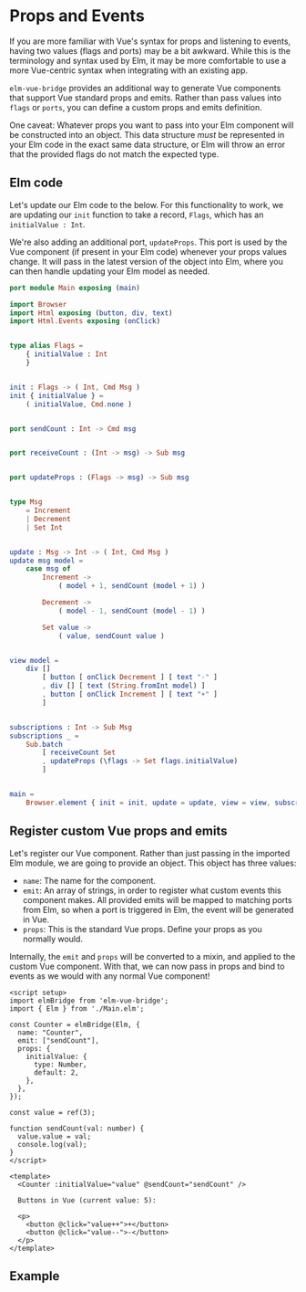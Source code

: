 <script setup>
  import CounterWithProps from '../../../../.vuepress/components/CounterWithProps.vue'
</script>

# Props and Events

If you are more familiar with Vue's syntax for props and listening to events, having two values (flags and ports) may be a bit awkward. While this is the terminology and syntax used by Elm, it may be more comfortable to use a more Vue-centric syntax when integrating with an existing app.

`elm-vue-bridge` provides an additional way to generate Vue components that support Vue standard props and emits. Rather than pass values into `flags` or `ports`, you can define a custom props and emits definition.

One caveat: Whatever props you want to pass into your Elm component will be constructed into an object. This data structure *must* be represented in your Elm code in the exact same data structure, or Elm will throw an error that the provided flags do not match the expected type.

## Elm code

Let's update our Elm code to the below. For this functionality to work, we are updating our `init` function to take a record, `Flags`, which has an `initialValue : Int`.

We're also adding an additional port, `updateProps`. This port is used by the Vue component (if present in your Elm code) whenever your props values change. It will pass in the latest version of the object into Elm, where you can then handle updating your Elm model as needed.

```elm {8-10,24,54-59}
port module Main exposing (main)

import Browser
import Html exposing (button, div, text)
import Html.Events exposing (onClick)


type alias Flags =
    { initialValue : Int
    }


init : Flags -> ( Int, Cmd Msg )
init { initialValue } =
    ( initialValue, Cmd.none )


port sendCount : Int -> Cmd msg


port receiveCount : (Int -> msg) -> Sub msg


port updateProps : (Flags -> msg) -> Sub msg


type Msg
    = Increment
    | Decrement
    | Set Int


update : Msg -> Int -> ( Int, Cmd Msg )
update msg model =
    case msg of
        Increment ->
            ( model + 1, sendCount (model + 1) )

        Decrement ->
            ( model - 1, sendCount (model - 1) )

        Set value ->
            ( value, sendCount value )


view model =
    div []
        [ button [ onClick Decrement ] [ text "-" ]
        , div [] [ text (String.fromInt model) ]
        , button [ onClick Increment ] [ text "+" ]
        ]


subscriptions : Int -> Sub Msg
subscriptions _ =
    Sub.batch
        [ receiveCount Set
        , updateProps (\flags -> Set flags.initialValue)
        ]


main =
    Browser.element { init = init, update = update, view = view, subscriptions = subscriptions }
```

## Register custom Vue props and emits

Let's register our Vue component. Rather than just passing in the imported Elm module, we are going to provide an object. This object has three values:

- `name`: The name for the component.
- `emit`: An array of strings, in order to register what custom events this component makes. All provided emits will be mapped to matching ports from Elm, so when a port is triggered in Elm, the event will be generated in Vue.
- `props`: This is the standard Vue props. Define your props as you normally would.

Internally, the `emit` and `props` will be converted to a mixin, and applied to the custom Vue component. With that, we can now pass in props and bind to events as we would with any normal Vue component!

```vue {5-21,25-32}
<script setup>
import elmBridge from 'elm-vue-bridge';
import { Elm } from './Main.elm';

const Counter = elmBridge(Elm, {
  name: "Counter",
  emit: ["sendCount"],
  props: {
    initialValue: {
      type: Number,
      default: 2,
    },
  },
});

const value = ref(3);

function sendCount(val: number) {
  value.value = val;
  console.log(val);
}
</script>

<template>
  <Counter :initialValue="value" @sendCount="sendCount" />

  Buttons in Vue (current value: 5):

  <p>
    <button @click="value++">+</button>
    <button @click="value--">-</button>
  </p>
</template>
```

## Example

<CounterWithProps />
